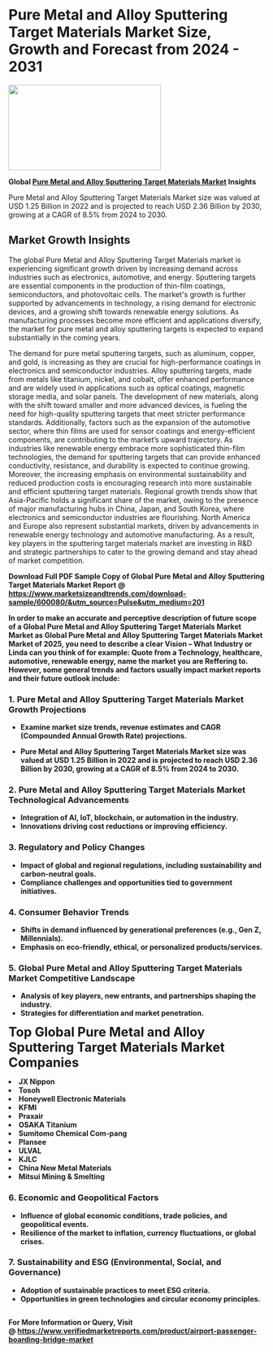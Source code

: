 <H1>Pure Metal and Alloy Sputtering Target Materials Market Size, Growth and Forecast from 2024 - 2031</H1><img class="aligncenter size-medium wp-image-584254" src="https://thirdeyenews.in/wp-content/uploads/2024/09/Global-Market-Research-300x168.jpeg" alt="" width="300" height="168" /><p><strong>Global&nbsp;<a href="https://www.marketsizeandtrends.com/download-sample/600080/&amp;utm_source=Pulse&amp;utm_medium=201">Pure Metal and Alloy Sputtering Target Materials Market</a> Insights</strong></p><p>Pure Metal and Alloy Sputtering Target Materials Market size was valued at USD 1.25 Billion in 2022 and is projected to reach USD 2.36 Billion by 2030, growing at a CAGR of 8.5% from 2024 to 2030.</p><p><h2>Market Growth Insights</h2> <p>The global Pure Metal and Alloy Sputtering Target Materials market is experiencing significant growth driven by increasing demand across industries such as electronics, automotive, and energy. Sputtering targets are essential components in the production of thin-film coatings, semiconductors, and photovoltaic cells. The market's growth is further supported by advancements in technology, a rising demand for electronic devices, and a growing shift towards renewable energy solutions. As manufacturing processes become more efficient and applications diversify, the market for pure metal and alloy sputtering targets is expected to expand substantially in the coming years.</p> <p><strong></strong></p> <p>The demand for pure metal sputtering targets, such as aluminum, copper, and gold, is increasing as they are crucial for high-performance coatings in electronics and semiconductor industries. Alloy sputtering targets, made from metals like titanium, nickel, and cobalt, offer enhanced performance and are widely used in applications such as optical coatings, magnetic storage media, and solar panels. The development of new materials, along with the shift toward smaller and more advanced devices, is fueling the need for high-quality sputtering targets that meet stricter performance standards. Additionally, factors such as the expansion of the automotive sector, where thin films are used for sensor coatings and energy-efficient components, are contributing to the market’s upward trajectory. As industries like renewable energy embrace more sophisticated thin-film technologies, the demand for sputtering targets that can provide enhanced conductivity, resistance, and durability is expected to continue growing. Moreover, the increasing emphasis on environmental sustainability and reduced production costs is encouraging research into more sustainable and efficient sputtering target materials. Regional growth trends show that Asia-Pacific holds a significant share of the market, owing to the presence of major manufacturing hubs in China, Japan, and South Korea, where electronics and semiconductor industries are flourishing. North America and Europe also represent substantial markets, driven by advancements in renewable energy technology and automotive manufacturing. As a result, key players in the sputtering target materials market are investing in R&D and strategic partnerships to cater to the growing demand and stay ahead of market competition. <p><strong></p><p><span class=""><strong>Download Full PDF Sample Copy of Global Pure Metal and Alloy Sputtering Target Materials Market Report</strong> @ <a href="https://www.marketsizeandtrends.com/download-sample/600080/&amp;utm_source=Pulse&amp;utm_medium=201" target="_blank">https://www.marketsizeandtrends.com/download-sample/600080/&amp;utm_source=Pulse&amp;utm_medium=201</a></span></p><p>In order to make an accurate and perceptive description of future scope of a Global&nbsp;Pure Metal and Alloy Sputtering Target Materials Market Market as Global&nbsp;Pure Metal and Alloy Sputtering Target Materials Market Market of 2025, you need to describe a clear Vision &ndash; What Industry or Linda can you think of for example: Quote from a Technology, healthcare, automotive, renewable energy, name the market you are Reffering to. However, some general trends and factors usually impact market reports and their future outlook include:</p><h3>1.&nbsp;<strong>Pure Metal and Alloy Sputtering Target Materials Market Growth Projections</strong></h3><ul><li>Examine market size trends, revenue estimates and CAGR (Compounded Annual Growth Rate) projections.</li><li><p>Pure Metal and Alloy Sputtering Target Materials Market size was valued at USD 1.25 Billion in 2022 and is projected to reach USD 2.36 Billion by 2030, growing at a CAGR of 8.5% from 2024 to 2030.</p></li></ul><h3>2.&nbsp;<strong>Pure Metal and Alloy Sputtering Target Materials Market Technological Advancements</strong></h3><ul><li>Integration of AI, IoT, blockchain, or automation in the industry.</li><li>Innovations driving cost reductions or improving efficiency.</li></ul><h3>3.&nbsp;<strong>Regulatory and Policy Changes</strong></h3><ul><li>Impact of global and regional regulations, including sustainability and carbon-neutral goals.</li><li>Compliance challenges and opportunities tied to government initiatives.</li></ul><h3>4.&nbsp;<strong>Consumer Behavior Trends</strong></h3><ul><li>Shifts in demand influenced by generational preferences (e.g., Gen Z, Millennials).</li><li>Emphasis on eco-friendly, ethical, or personalized products/services.</li></ul><h3>5.&nbsp;<strong>Global Pure Metal and Alloy Sputtering Target Materials Market Competitive Landscape</strong></h3><ul><li>Analysis of key players, new entrants, and partnerships shaping the industry.</li><li>Strategies for differentiation and market penetration.</li></ul><p data-pm-slice="1 1 []"><span style="color: inherit; font-family: inherit; font-size: 25px;">Top Global Pure Metal and Alloy Sputtering Target Materials Market Companies</span></p><div class="" data-test-id=""><p><li>JX Nippon</li><li> Tosoh</li><li> Honeywell Electronic Materials</li><li> KFMI</li><li> Praxair</li><li> OSAKA Titanium</li><li> Sumitomo Chemical Com-pang</li><li> Plansee</li><li> ULVAL</li><li> KJLC</li><li> China New Metal Materials</li><li> Mitsui Mining & Smelting</li></p></div><h3>6.&nbsp;<strong>Economic and Geopolitical Factors</strong></h3><ul><li>Influence of global economic conditions, trade policies, and geopolitical events.</li><li>Resilience of the market to inflation, currency fluctuations, or global crises.</li></ul><h3>7.&nbsp;<strong>Sustainability and ESG (Environmental, Social, and Governance)</strong></h3><ul><li>Adoption of sustainable practices to meet ESG criteria.</li><li>Opportunities in green technologies and circular economy principles.</li></ul><h2><strong style="font-size: 14px;">For More Information or Query, Visit @&nbsp;</strong><a style="background-color: #ffffff; font-size: 14px;" href="https://www.marketsizeandtrends.com/report/pure-metal-and-alloy-sputtering-target-materials-market/" target="_blank">https://www.verifiedmarketreports.com/product/airport-passenger-boarding-bridge-market</a></h2>

